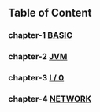 ## Table of Content ##

### chapter-1 [BASIC](chapter/basic.md) 

### chapter-2 [JVM](chapter/jvm.md)

### chapter-3 [I / 0](chapter/io.md)

### chapter-4 [NETWORK](chapter/network.md)

